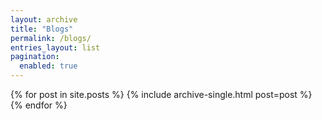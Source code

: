 ```yaml
---
layout: archive       
title: "Blogs"
permalink: /blogs/
entries_layout: list
pagination:
  enabled: true 
---
```

<div class="posts-list grid grid-cols-1 gap-6">
  {% for post in site.posts %}
    {% include archive-single.html post=post %}
  {% endfor %}
</div>

